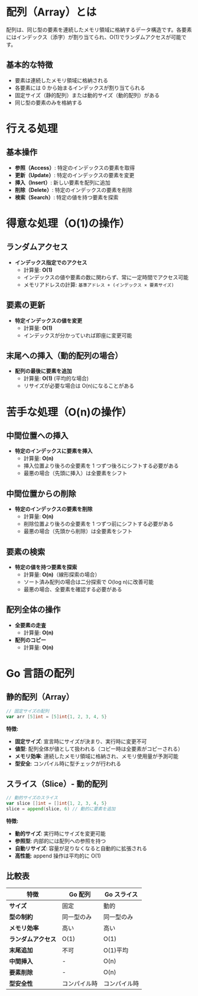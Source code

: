 # 配列（Array）とは

配列は、同じ型の要素を連続したメモリ領域に格納するデータ構造です。各要素にはインデックス（添字）が割り当てられ、O(1)でランダムアクセスが可能です。

## 基本的な特徴

- 要素は連続したメモリ領域に格納される
- 各要素には 0 から始まるインデックスが割り当てられる
- 固定サイズ（静的配列）または動的サイズ（動的配列）がある
- 同じ型の要素のみを格納する

# 行える処理

## 基本操作

- **参照（Access）**: 特定のインデックスの要素を取得
- **更新（Update）**: 特定のインデックスの要素を変更
- **挿入（Insert）**: 新しい要素を配列に追加
- **削除（Delete）**: 特定のインデックスの要素を削除
- **検索（Search）**: 特定の値を持つ要素を探索

# 得意な処理（O(1)の操作）

## ランダムアクセス

- **インデックス指定でのアクセス**
  - 計算量: **O(1)**
  - インデックスの値や要素の数に関わらず、常に一定時間でアクセス可能
  - メモリアドレスの計算: `基準アドレス + (インデックス × 要素サイズ)`

## 要素の更新

- **特定インデックスの値を変更**
  - 計算量: **O(1)**
  - インデックスが分かっていれば即座に変更可能

## 末尾への挿入（動的配列の場合）

- **配列の最後に要素を追加**
  - 計算量: **O(1)** (平均的な場合)
  - リサイズが必要な場合は O(n)になることがある

# 苦手な処理（O(n)の操作）

## 中間位置への挿入

- **特定のインデックスに要素を挿入**
  - 計算量: **O(n)**
  - 挿入位置より後ろの全要素を 1 つずつ後ろにシフトする必要がある
  - 最悪の場合（先頭に挿入）は全要素をシフト

## 中間位置からの削除

- **特定のインデックスの要素を削除**
  - 計算量: **O(n)**
  - 削除位置より後ろの全要素を 1 つずつ前にシフトする必要がある
  - 最悪の場合（先頭から削除）は全要素をシフト

## 要素の検索

- **特定の値を持つ要素を探索**
  - 計算量: **O(n)**（線形探索の場合）
  - ソート済み配列の場合は二分探索で O(log n)に改善可能
  - 最悪の場合、全要素を確認する必要がある

## 配列全体の操作

- **全要素の走査**
  - 計算量: **O(n)**
- **配列のコピー**
  - 計算量: **O(n)**

# Go 言語の配列

## 静的配列（Array）

```go
// 固定サイズの配列
var arr [5]int = [5]int{1, 2, 3, 4, 5}
```

**特徴:**

- **固定サイズ**: 宣言時にサイズが決まり、実行時に変更不可
- **値型**: 配列全体が値として扱われる（コピー時は全要素がコピーされる）
- **メモリ効率**: 連続したメモリ領域に格納され、メモリ使用量が予測可能
- **型安全**: コンパイル時に型チェックが行われる

## スライス（Slice）- 動的配列

```go
// 動的サイズのスライス
var slice []int = []int{1, 2, 3, 4, 5}
slice = append(slice, 6) // 動的に要素を追加
```

**特徴:**

- **動的サイズ**: 実行時にサイズを変更可能
- **参照型**: 内部的には配列への参照を持つ
- **自動リサイズ**: 容量が足りなくなると自動的に拡張される
- **高性能**: append 操作は平均的に O(1)

## 比較表

| 特徴                 | Go 配列      | Go スライス  |
| -------------------- | ------------ | ------------ |
| **サイズ**           | 固定         | 動的         |
| **型の制約**         | 同一型のみ   | 同一型のみ   |
| **メモリ効率**       | 高い         | 高い         |
| **ランダムアクセス** | O(1)         | O(1)         |
| **末尾追加**         | 不可         | O(1)平均     |
| **中間挿入**         | -            | O(n)         |
| **要素削除**         | -            | O(n)         |
| **型安全性**         | コンパイル時 | コンパイル時 |
